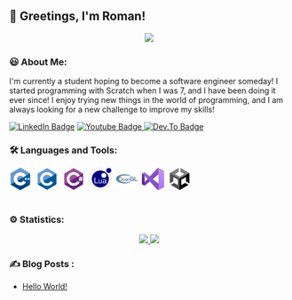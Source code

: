 ## 👋 Greetings, I'm Roman!

<div id="header" align="center">
  <img src="https://i.giphy.com/media/v1.Y2lkPTc5MGI3NjExM2d3aWdhYWp1ajY3NDdkM211c253NzVnMmgybjNlc3k1MnlqaW5kbCZlcD12MV9pbnRlcm5hbF9naWZfYnlfaWQmY3Q9cw/fVPR3NSqLjVQFEPmP8/giphy.gif" width="250"/>
</div>

### 😃 About Me:

<p>I'm currently a student hoping to become a software engineer someday! I started programming with Scratch when I was 7, and I have been doing it ever since! I enjoy trying new things in the world of programming, and I am always looking for a new challenge to improve my skills!</p>

<div id="badges">
  <a href="https://www.linkedin.com/in/roman-stanuch-aa4801320/"><img src="https://img.shields.io/badge/LinkedIn-blue?style=for-the-badge&logo=linkedin&logoColor=white" alt="LinkedIn Badge"/></a>
  <a href="https://www.youtube.com/@PolygonalGraphics"><img src="https://img.shields.io/badge/YouTube-red?style=for-the-badge&logo=youtube&logoColor=white" alt="Youtube Badge"/>
  <a href="https://dev.to/romanstanuch"><img src="https://img.shields.io/badge/dev.to-0A0A0A?style=for-the-badge&logo=devdotto&logoColor=white" alt="Dev.To Badge"/>
</a>
</div>

### 🛠 Languages and Tools:

<div>
<img src="https://github.com/devicons/devicon/blob/master/icons/cplusplus/cplusplus-original.svg" title="CPlusPlus" alt="CPlusPlus" width="40" height="40"/>&nbsp;
<img src="https://github.com/devicons/devicon/blob/master/icons/c/c-original.svg" title="C" alt="C" width="40" height="40"/>&nbsp;
<img src="https://github.com/devicons/devicon/blob/master/icons/csharp/csharp-original.svg" title="CSharp" alt="CSharp" width="40" height="40"/>&nbsp;
<img src="https://github.com/devicons/devicon/blob/master/icons/lua/lua-original.svg" title="Lua" alt="Lua" width="40" height="40"/>&nbsp;
<img src="https://github.com/devicons/devicon/blob/master/icons/opengl/opengl-original.svg" title="OpenGL" alt="OpenGL" width="40" height="40"/>&nbsp;
<img src="https://github.com/devicons/devicon/blob/master/icons/visualstudio/visualstudio-original.svg" title="VisualStudio" alt="VisualStudio" width="40" height="40"/>&nbsp;
<img src="https://github.com/devicons/devicon/blob/master/icons/unity/unity-original.svg" title="Unity" alt="Unity" width="40" height="40"/>&nbsp;
</div>

<br />

### ⚙️ Statistics:
<p align="center">
<a href="https://github.com/Roman-Stanuch">
  <img height="180em" src="https://github-readme-stats-eight-theta.vercel.app/api?username=Roman-Stanuch&show_icons=true&theme=vision-friendly-dark&include_all_commits=true&count_private=true"/>
  <img height="180em" src="https://github-readme-stats-eight-theta.vercel.app/api/top-langs/?username=Roman-Stanuch&layout=compact&langs_count=8&theme=vision-friendly-dark"/>
</a>
</p>


### :writing_hand: Blog Posts :
<!-- BLOG-POST-LIST:START -->
- [Hello World!](https://dev.to/romanstanuch/hello-world-570b)
<!-- BLOG-POST-LIST:END -->
